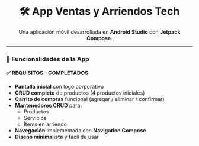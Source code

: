 <h1 align="center">🛠️ App Ventas y Arriendos Tech</h1>

<p align="center">
  Una aplicación móvil desarrollada en <b>Android Studio</b> con <b>Jetpack Compose</b>.
</p>

---

### 🚀 Funcionalidades de la App

#### ✅ REQUISITOS - COMPLETADOS
- **Pantalla inicial** con logo corporativo  
- **CRUD completo** de productos (4 productos iniciales)  
- **Carrito de compras** funcional (agregar / eliminar / confirmar)  
- **Mantenedores CRUD** para:  
  - Productos  
  - Servicios  
  - Ítems en arriendo  
- **Navegación** implementada con **Navigation Compose**  
- **Diseño minimalista** y fácil de usar  
